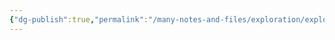 ```yaml
---
{"dg-publish":true,"permalink":"/many-notes-and-files/exploration/exploration/","noteIcon":"","created":"2025-10-09T21:04:30.362+02:00","updated":"2025-10-09T21:04:34.022+02:00"}
---
```


